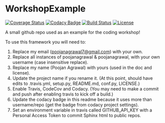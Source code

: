 # WorkshopExample

[![Coverage Status](https://codecov.io/gh/poojanagrawal/WorkshopExample/branch/master/graph/badge.svg)](https://codecov.io/gh/poojanagrawal/WorkshopExample)
[![Codacy Badge](https://api.codacy.com/project/badge/Grade/ea7ca374a79c4321952715a228a454f0)](https://www.codacy.com/app/poojanagrawal/WorkshopExample?utm_source=github.com&amp;utm_medium=referral&amp;utm_content=poojanagrawal/WorkshopExample&amp;utm_campaign=Badge_Grade)
[![Build Status](https://img.shields.io/travis/poojanagrawal/WorkshopExample.svg)](https://travis-ci.org/poojanagrawal/WorkshopExample)
[![License](http://img.shields.io/badge/license-MIT-blue.svg?style=flat)](https://github.com/poojanagrawal/blob/master/LICENSE)

A small github repo used as an example for the coding workshop!

To use this framework you will need to:


1. Replace my email (poojanagrawal7@gmail.com) with your own.
2. Replace all instances of poojanagrawal & poojanagrawal, with your own username (case insensitive replace).
3. Replace my name (Poojan Agrawal) with yours (used in the doc and license).
3. Update the project name if you rename it. (At this point, should have edits to .travis.yml, setup.py, README.md, conf.py, LICENSE.)
4. Enable Travis, CodeCov and Codacy. (You may need to make a commit and push after enabling travis to kick off a build.)
5. Update the codacy badge in this readme because it uses more than username/repo (get the badge from codacy project settings).
6. Set an environment variable in travis called GITHUB_API_KEY with a Personal Access Token to commit Sphinx html to public repos.